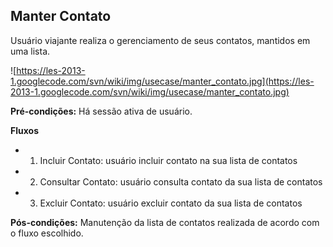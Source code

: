 ## Manter Contato ##

Usuário viajante realiza o gerenciamento de seus contatos, mantidos em uma lista.

![https://les-2013-1.googlecode.com/svn/wiki/img/usecase/manter_contato.jpg](https://les-2013-1.googlecode.com/svn/wiki/img/usecase/manter_contato.jpg)

**Pré-condições:** Há sessão ativa de usuário.

**Fluxos**
  * 1. Incluir Contato: usuário incluir contato na sua lista de contatos
  * 2. Consultar Contato: usuário consulta contato da sua lista de contatos
  * 3. Excluir Contato: usuário excluir contato da sua lista de contatos


**Pós-condições:** Manutenção da lista de contatos realizada de acordo com o fluxo escolhido.